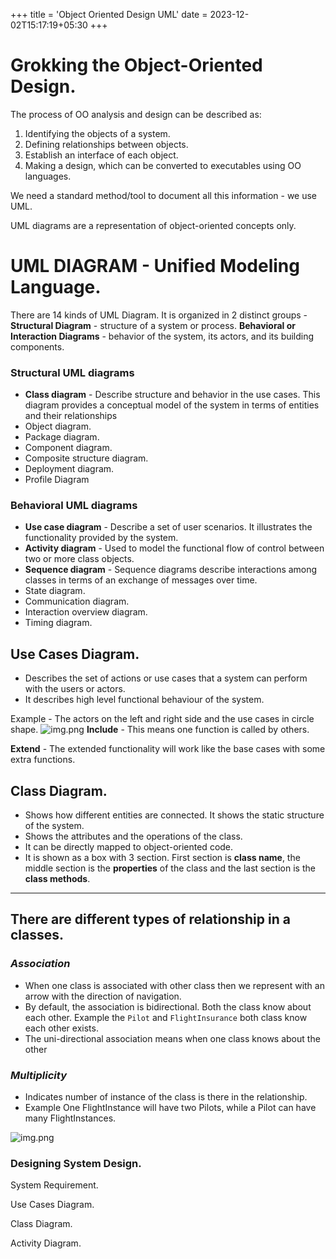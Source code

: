 +++
title = 'Object Oriented Design UML'
date = 2023-12-02T15:17:19+05:30
+++



# Grokking the Object-Oriented Design.

The process of OO analysis and design can be described as:
1. Identifying the objects of a system.
2. Defining relationships between objects.
3. Establish an interface of each object.
4. Making a design, which can be converted to executables using OO languages.

We need a standard method/tool to document all this information - we use UML.

UML diagrams are a representation of object-oriented concepts only.

# UML DIAGRAM - Unified Modeling Language.
There are 14 kinds of UML Diagram. It is organized in 2 distinct groups -
**Structural Diagram** -  structure of a system or process.
**Behavioral or Interaction Diagrams** - behavior of the
system, its actors, and its building components.

### Structural UML diagrams

- **Class diagram** - Describe structure and behavior in the use cases. This diagram provides a conceptual model of the system in terms of entities and their relationships
- Object diagram.
- Package diagram.
- Component diagram.
- Composite structure diagram.
- Deployment diagram.
- Profile Diagram

### Behavioral UML diagrams

- **Use case diagram** - Describe a set of user scenarios. It illustrates the functionality provided by the system.
- **Activity diagram** - Used to model the functional flow of control between two or more class objects.
- **Sequence diagram** - Sequence diagrams describe interactions among classes in terms of an exchange of messages over time.
- State diagram.
- Communication diagram.
- Interaction overview diagram.
- Timing diagram.

## Use Cases Diagram.
- Describes the set of actions or use cases that a system can perform with the users or actors.
- It describes high level functional behaviour of the system.

Example - The actors on the left and right side and the use cases in circle shape.
![img.png](/images/img27.png)
**Include** - This means one function is called by others.

**Extend** - The extended functionality will work like the base cases with some extra functions.

## Class Diagram.
- Shows how different entities are connected. It shows the static structure of the system.
- Shows the attributes and the operations of the class.
- It can be directly mapped to object-oriented code.
- It is shown as a box with 3 section. First section is **class name**, the middle section is the **properties** of the class and the last section is the **class methods**.

---
## There are different types of relationship in a classes.
### *Association* 

- When one class is associated with other class then we represent with an arrow with the direction of navigation.
- By default, the association is bidirectional. Both the class know about each other. Example the `Pilot` and `FlightInsurance` both class know each other exists.
- The uni-directional association means when one class knows about the other 

### *Multiplicity*
- Indicates number of instance of the class is there in the relationship.
- Example One FlightInstance will have two Pilots, while a Pilot can have many FlightInstances.

![img.png](/images/img28.png)







### Designing System Design.

System Requirement.

Use Cases Diagram.

Class Diagram.

Activity Diagram.
